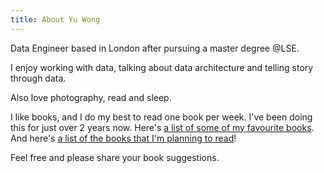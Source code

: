 ```yaml
---
title: About Yu Wong
---
```

Data Engineer based in London after pursuing a master degree @LSE.

I enjoy working with data, talking about data architecture and telling story through data.

Also love photography, read and sleep.

I like books, and I do my best to read one book per week. I've been doing this for just over 2 years now.
Here's [a list of some of my favourite books](http://amzn.eu/0TBFDNc).
And here's [a list of the books that I'm planning to read](https://amzn.eu/hl8UOcg)!

Feel free and please share your book suggestions.